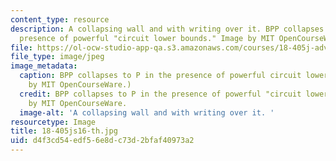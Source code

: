 ```yaml
---
content_type: resource
description: A collapsing wall and with writing over it. BPP collapses to P in the
  presence of powerful "circuit lower bounds." Image by MIT OpenCourseWare.
file: https://ol-ocw-studio-app-qa.s3.amazonaws.com/courses/18-405j-advanced-complexity-theory-spring-2016/d4f3cd54edf56e8dc73d2bfaf40973a2_18-405js16-th.jpg
file_type: image/jpeg
image_metadata:
  caption: BPP collapses to P in the presence of powerful circuit lower bounds. (Image
    by MIT OpenCourseWare.)
  credit: BPP collapses to P in the presence of powerful "circuit lower bounds." Image
    by MIT OpenCourseWare.
  image-alt: 'A collapsing wall and with writing over it. '
resourcetype: Image
title: 18-405js16-th.jpg
uid: d4f3cd54-edf5-6e8d-c73d-2bfaf40973a2
---
```


